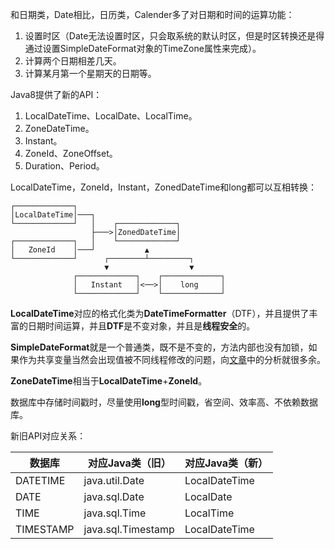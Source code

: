 和日期类，Date相比，日历类，Calender多了对日期和时间的运算功能：

1. 设置时区（Date无法设置时区，只会取系统的默认时区，但是时区转换还是得通过设置SimpleDateFormat对象的TimeZone属性来完成）。
2. 计算两个日期相差几天。
3. 计算某月第一个星期天的日期等。

Java8提供了新的API：

1. LocalDateTime、LocalDate、LocalTime。
2. ZoneDateTime。
3. Instant。
4. ZoneId、ZoneOffset。
5. Duration、Period。

LocalDateTime，ZoneId，Instant，ZonedDateTime和long都可以互相转换：

```
┌─────────────┐
│LocalDateTime│───┐
└─────────────┘   │    ┌─────────────┐
				  ├───>│ZonedDateTime│
┌─────────────┐   │    └─────────────┘
│   ZoneId    │───┘           ▲
└─────────────┘      ┌────────┴─────────┐
					 ▼                  ▼
              ┌─────────────┐    ┌─────────────┐
              │   Instant   │<──>│    long     │
              └─────────────┘    └─────────────┘
```

**LocalDateTime**对应的格式化类为**DateTimeFormatter**（DTF），并且提供了丰富的日期时间运算，并且**DTF**是不变对象，并且是**线程安全**的。

**SimpleDateFormat**就是一个普通类，既不是不变的，方法内部也没有加锁，如果作为共享变量当然会出现值被不同线程修改的问题，向[文章](https://mp.weixin.qq.com/s?__biz=MzI0NjUxNTY5Nw==&mid=2247484707&idx=1&sn=3eea7537f43fcf0cd646d9bc64fd657f&chksm=e9bf57bddec8deab4ffea25c68197d82c1b46ba58ad0963c9fc0ee6d79f9c47c29660875187f&scene=21#wechat_redirect)中的分析就很多余。

**ZoneDateTime**相当于**LocalDateTime**+**ZoneId**。

数据库中存储时间戳时，尽量使用**long**型时间戳，省空间、效率高、不依赖数据库。

新旧API对应关系：

| **数据库** | **对应Java类（旧）** | **对应Java类（新）** |
| ---------- | -------------------- | -------------------- |
| DATETIME   | java.util.Date       | LocalDateTime        |
| DATE       | java.sql.Date        | LocalDate            |
| TIME       | java.sql.Time        | LocalTime            |
| TIMESTAMP  | java.sql.Timestamp   | LocalDateTime        |

